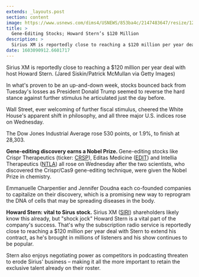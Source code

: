 ```yaml
--- 
extends: _layouts.post 
section: content 
image: https://www.usnews.com/dims4/USNEWS/853ba4c/2147483647/resize/1200x%3E/quality/85/?url=http%3A%2F%2Fmedia.beam.usnews.com%2F67%2F91%2Ff684ee2e4a5a8e47ce93e0cd96e9%2F201007-howardstern-editorial.jpg 
title: > 
  Gene-Editing Stocks; Howard Stern’s $120 Million 
description: > 
  Sirius XM is reportedly close to reaching a $120 million per year deal with host Howard Stern.Wall Street, ever welcoming of further fiscal stimulus, cheered the White House's apparent shift in philosophy, and all three major U.S. indices rose on Wednesday.Gene-editing stocks like Crispr Therapeutics (ticker: CRSP), Editas Medicine (EDIT) and Intellia Therapeutics (NTLA) all rose on Wednesday after the two scientists, who discovered the Crispr/Cas9 gene-editing technique, were given the Nobel Prize in chemistry.Howard Stern: vital to Sirus stock.Sirius XM (SIRI) shareholders likely know this already, but "shock jock" Howard Stern is a vital part of the company's success. 
date: 1603090912.6601717 
--- 
```

<div><p>Sirius XM is reportedly close to reaching a $120 million per year deal with host Howard Stern. (Jared Siskin/Patrick McMullan via Getty Images)</p><p>In what's proven to be an up-and-down week, stocks bounced back from Tuesday's losses as President Donald Trump seemed to reverse the hard stance against further stimulus he articulated just the day before. </p><p>Wall Street, ever welcoming of further fiscal stimulus, cheered the White House's apparent shift in philosophy, and all three major U.S. indices rose on Wednesday. </p><p id="ad" class="ad lazy "></p><p>The Dow Jones Industrial Average rose 530 points, or 1.9%, to finish at 28,303. </p><p id="ad" class="ad lazy "></p><p><b>Gene-editing discovery earns a Nobel Prize. </b>Gene-editing stocks like Crispr Therapeutics (ticker: <a href="https://money.usnews.com/investing/stocks/crsp-crispr-therapeutics-ltd">CRSP</a>), Editas Medicine (<a href="https://money.usnews.com/investing/stocks/edit-editas-medicine-inc">EDIT</a>) and Intellia Therapeutics (<a href="https://money.usnews.com/investing/stocks/ntla-intellia-therapeutics-inc">NTLA</a>) all rose on Wednesday after the two scientists, who discovered the Crispr/Cas9 gene-editing technique, were given the Nobel Prize in chemistry. </p><p>Emmanuelle Charpentier and Jennifer Doudna each co-founded companies to capitalize on their discovery, which is a promising new way to reprogram the DNA of cells that may be spreading diseases in the body. </p><p><b>Howard Stern: vital to Sirus stock.</b> Sirius XM (<a href="https://money.usnews.com/investing/stocks/siri-sirius-xm-holdings-inc">SIRI</a>) shareholders likely know this already, but "shock jock" Howard Stern is a vital part of the company's success. That's why the subscription radio service is reportedly close to reaching a $120 million per year deal with Stern to extend his contract, as he's brought in millions of listeners and his show continues to be popular. </p><p>Stern also enjoys negotiating power as competitors in podcasting threaten to erode Sirius' business &#8211; making it all the more important to retain the exclusive talent already on their roster. </p></div>